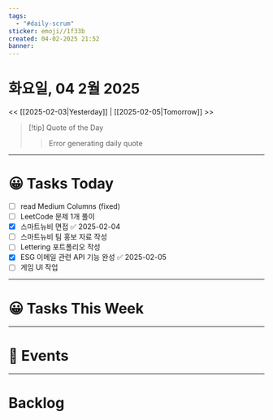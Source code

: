 ```yaml
---
tags:
  - "#daily-scrum"
sticker: emoji//1f33b
created: 04-02-2025 21:52
banner:
---
```

# 화요일, 04 2월 2025
<< [[2025-02-03|Yesterday]] | [[2025-02-05|Tomorrow]] >>

> [!tip] Quote of the Day  
> > Error generating daily quote

---

#  😀 Tasks Today
- [ ] read Medium Columns (fixed)
- [ ] LeetCode 문제 1개 풀이
- [x] 스마트뉴비 면접 ✅ 2025-02-04
- [ ] 스마트뉴비 팀 홍보 자료 작성
- [ ] Lettering 포트폴리오 작성
- [x] ESG 이메일 관련 API 기능 완성 ✅ 2025-02-05
- [ ] 게임 UI 작업
---
#  😀 Tasks This Week

---

# 🥳 Events 


---

# Backlog
